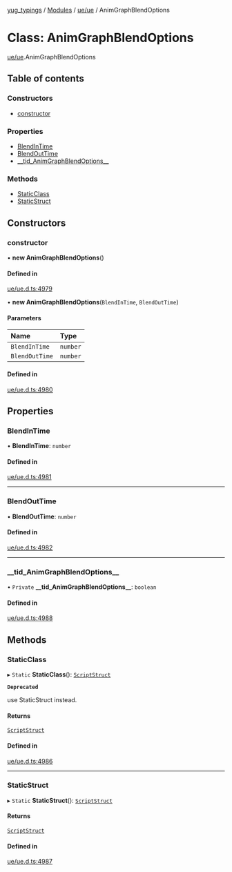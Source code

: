 [yug_typings](../README.md) / [Modules](../modules.md) / [ue/ue](../modules/ue_ue.md) / AnimGraphBlendOptions

# Class: AnimGraphBlendOptions

[ue/ue](../modules/ue_ue.md).AnimGraphBlendOptions

## Table of contents

### Constructors

- [constructor](ue_ue.AnimGraphBlendOptions.md#constructor)

### Properties

- [BlendInTime](ue_ue.AnimGraphBlendOptions.md#blendintime)
- [BlendOutTime](ue_ue.AnimGraphBlendOptions.md#blendouttime)
- [\_\_tid\_AnimGraphBlendOptions\_\_](ue_ue.AnimGraphBlendOptions.md#__tid_animgraphblendoptions__)

### Methods

- [StaticClass](ue_ue.AnimGraphBlendOptions.md#staticclass)
- [StaticStruct](ue_ue.AnimGraphBlendOptions.md#staticstruct)

## Constructors

### constructor

• **new AnimGraphBlendOptions**()

#### Defined in

[ue/ue.d.ts:4979](https://github.com/YugMetaverse/yug_typings/blob/25cad34/ue/ue.d.ts#L4979)

• **new AnimGraphBlendOptions**(`BlendInTime`, `BlendOutTime`)

#### Parameters

| Name | Type |
| :------ | :------ |
| `BlendInTime` | `number` |
| `BlendOutTime` | `number` |

#### Defined in

[ue/ue.d.ts:4980](https://github.com/YugMetaverse/yug_typings/blob/25cad34/ue/ue.d.ts#L4980)

## Properties

### BlendInTime

• **BlendInTime**: `number`

#### Defined in

[ue/ue.d.ts:4981](https://github.com/YugMetaverse/yug_typings/blob/25cad34/ue/ue.d.ts#L4981)

___

### BlendOutTime

• **BlendOutTime**: `number`

#### Defined in

[ue/ue.d.ts:4982](https://github.com/YugMetaverse/yug_typings/blob/25cad34/ue/ue.d.ts#L4982)

___

### \_\_tid\_AnimGraphBlendOptions\_\_

• `Private` **\_\_tid\_AnimGraphBlendOptions\_\_**: `boolean`

#### Defined in

[ue/ue.d.ts:4988](https://github.com/YugMetaverse/yug_typings/blob/25cad34/ue/ue.d.ts#L4988)

## Methods

### StaticClass

▸ `Static` **StaticClass**(): [`ScriptStruct`](ue_ue.ScriptStruct.md)

**`Deprecated`**

use StaticStruct instead.

#### Returns

[`ScriptStruct`](ue_ue.ScriptStruct.md)

#### Defined in

[ue/ue.d.ts:4986](https://github.com/YugMetaverse/yug_typings/blob/25cad34/ue/ue.d.ts#L4986)

___

### StaticStruct

▸ `Static` **StaticStruct**(): [`ScriptStruct`](ue_ue.ScriptStruct.md)

#### Returns

[`ScriptStruct`](ue_ue.ScriptStruct.md)

#### Defined in

[ue/ue.d.ts:4987](https://github.com/YugMetaverse/yug_typings/blob/25cad34/ue/ue.d.ts#L4987)
